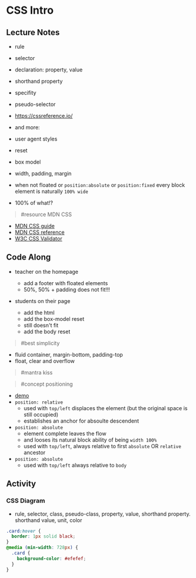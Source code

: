 # CSS Intro

## Lecture Notes

- rule
- selector
- declaration: property, value
- shorthand property
- specifity
- pseudo-selector
- https://cssreference.io/
- and more:
- user agent styles
- reset
- box model

- width, padding, margin
- when not floated or `position:absolute` or `position:fixed` every block element is naturally `100% wide`
- 100% of what!?

> #resource MDN CSS
- [MDN CSS guide](https://developer.mozilla.org/en-US/docs/Learn/CSS/Introduction_to_CSS)
- [MDN CSS reference](https://developer.mozilla.org/en-US/docs/Web/CSS)
- [W3C CSS Validator](https://jigsaw.w3.org/css-validator/#validate_by_input)


## Code Along

- teacher on the homepage
  - add a footer with floated elements
  - 50%, 50% + padding does not fit!!!

- students on their page
  - add the html
  - add the box-model reset
  - still doesn't fit
  - add the body reset

> #best simplicity

- fluid container, margin-bottom, padding-top
- float, clear and overflow

> #mantra kiss

> #concept positioning
  - [demo](http://www.webdevbydoing.com/whats-the-difference-between-static-relative-absolute-and-fixed-positioning/)
  - `position: relative`
    - used with `top/left` displaces the element (but the original space is still occupied)
    - establishes an anchor for absoulte descendent
  - `position: absolute`
    - element complete leaves the flow
    - and looses its natural block ability of being `width 100%`
    - used with `top/left`, always relative to first `absolute` OR `relative` ancestor
  - `position: absolute`
    - used with `top/left` always relative to `body`

## Activity

### CSS Diagram

- rule, selector, class, pseudo-class, property, value, shorthand property. shorthand value, unit, color

```css
.card:hover {
  border: 1px solid black;
}
@media (min-width: 728px) {
  .card {
    background-color: #efefef;
  }
}
```